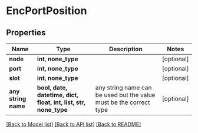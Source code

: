 # EncPortPosition


## Properties
Name | Type | Description | Notes
------------ | ------------- | ------------- | -------------
**node** | **int, none_type** |  | [optional] 
**port** | **int, none_type** |  | [optional] 
**slot** | **int, none_type** |  | [optional] 
**any string name** | **bool, date, datetime, dict, float, int, list, str, none_type** | any string name can be used but the value must be the correct type | [optional]

[[Back to Model list]](../README.md#documentation-for-models) [[Back to API list]](../README.md#documentation-for-api-endpoints) [[Back to README]](../README.md)



